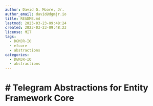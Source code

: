 ```yaml
---
author: David G. Moore, Jr.
author_email: david@dgmjr.io
title: README.md
lastmod: 2023-03-23-09:48:24
created: 2023-03-23-09:48:23
license: MIT
tags:
  - DGMJR-IO
  - efcore
  - abstractions
categories:
  - DGMJR-IO
  - abstractions
---
```


# # Telegram Abstractions for Entity Framework Core
